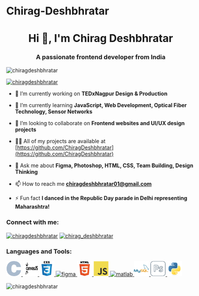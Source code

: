 # Chirag-Deshbhratar
<h1 align="center">Hi 👋, I'm Chirag Deshbhratar</h1>
<h3 align="center">A passionate frontend developer from India</h3>

<p align="left"> <img src="https://komarev.com/ghpvc/?username=chiragdeshbhratar&label=Profile%20views&color=0e75b6&style=flat" alt="chiragdeshbhratar" /> </p>

<p align="left"> <a href="https://github.com/ryo-ma/github-profile-trophy"><img src="https://github-profile-trophy.vercel.app/?username=chiragdeshbhratar" alt="chiragdeshbhratar" /></a> </p>

- 🔭 I’m currently working on **TEDxNagpur Design & Production**

- 🌱 I’m currently learning **JavaScript, Web Development, Optical Fiber Technology, Sensor Networks**

- 👯 I’m looking to collaborate on **Frontend websites and UI/UX design projects**

- 👨‍💻 All of my projects are available at [https://github.com/ChiragDeshbhratar](https://github.com/ChiragDeshbhratar)

- 💬 Ask me about **Figma, Photoshop, HTML, CSS, Team Building, Design Thinking**

- 📫 How to reach me **chiragdeshbhratar01@gmail.com**

- ⚡ Fun fact **I danced in the Republic Day parade in Delhi representing Maharashtra!**

<h3 align="left">Connect with me:</h3>
<p align="left">
<a href="https://twitter.com/chiragdeshbhratar" target="blank"><img align="center" src="https://raw.githubusercontent.com/rahuldkjain/github-profile-readme-generator/master/src/images/icons/Social/twitter.svg" alt="chiragdeshbhratar" height="30" width="40" /></a>
<a href="https://instagram.com/chirag_deshbhratar" target="blank"><img align="center" src="https://raw.githubusercontent.com/rahuldkjain/github-profile-readme-generator/master/src/images/icons/Social/instagram.svg" alt="chirag_deshbhratar" height="30" width="40" /></a>
</p>

<h3 align="left">Languages and Tools:</h3>
<p align="left"> <a href="https://www.cprogramming.com/" target="_blank" rel="noreferrer"> <img src="https://raw.githubusercontent.com/devicons/devicon/master/icons/c/c-original.svg" alt="c" width="40" height="40"/> </a> <a href="https://canvasjs.com" target="_blank" rel="noreferrer"> <img src="https://raw.githubusercontent.com/Hardik0307/Hardik0307/master/assets/canvasjs-charts.svg" alt="canvasjs" width="40" height="40"/> </a> <a href="https://www.w3schools.com/css/" target="_blank" rel="noreferrer"> <img src="https://raw.githubusercontent.com/devicons/devicon/master/icons/css3/css3-original-wordmark.svg" alt="css3" width="40" height="40"/> </a> <a href="https://www.figma.com/" target="_blank" rel="noreferrer"> <img src="https://www.vectorlogo.zone/logos/figma/figma-icon.svg" alt="figma" width="40" height="40"/> </a> <a href="https://www.w3.org/html/" target="_blank" rel="noreferrer"> <img src="https://raw.githubusercontent.com/devicons/devicon/master/icons/html5/html5-original-wordmark.svg" alt="html5" width="40" height="40"/> </a> <a href="https://developer.mozilla.org/en-US/docs/Web/JavaScript" target="_blank" rel="noreferrer"> <img src="https://raw.githubusercontent.com/devicons/devicon/master/icons/javascript/javascript-original.svg" alt="javascript" width="40" height="40"/> </a> <a href="https://www.mathworks.com/" target="_blank" rel="noreferrer"> <img src="https://upload.wikimedia.org/wikipedia/commons/2/21/Matlab_Logo.png" alt="matlab" width="40" height="40"/> </a> <a href="https://www.mysql.com/" target="_blank" rel="noreferrer"> <img src="https://raw.githubusercontent.com/devicons/devicon/master/icons/mysql/mysql-original-wordmark.svg" alt="mysql" width="40" height="40"/> </a> <a href="https://www.photoshop.com/en" target="_blank" rel="noreferrer"> <img src="https://raw.githubusercontent.com/devicons/devicon/master/icons/photoshop/photoshop-line.svg" alt="photoshop" width="40" height="40"/> </a> <a href="https://www.python.org" target="_blank" rel="noreferrer"> <img src="https://raw.githubusercontent.com/devicons/devicon/master/icons/python/python-original.svg" alt="python" width="40" height="40"/> </a> </p>

<p><img align="center" src="https://github-readme-stats.vercel.app/api/top-langs?username=chiragdeshbhratar&show_icons=true&locale=en&layout=compact" alt="chiragdeshbhratar" /></p>

